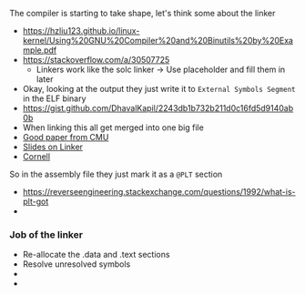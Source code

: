 The compiler is starting to take shape, let's think some about the linker
- https://hzliu123.github.io/linux-kernel/Using%20GNU%20Compiler%20and%20Binutils%20by%20Example.pdf
- https://stackoverflow.com/a/30507725
  - Linkers work like the solc linker -> Use placeholder and fill them in later
- Okay, looking at the output they just write it to `External Symbols Segment` in the ELF binary
- https://gist.github.com/DhavalKapil/2243db1b732b211d0c16fd5d9140ab0b
- When linking this all get merged into one big file
- [Good paper from CMU](http://csapp.cs.cmu.edu/2e/ch7-preview.pdf)
- [Slides on Linker](https://accu.org/conf-docs/PDFs_2017/Peter_Smith_Slides.pdf)
- [Cornell](http://www.cs.cornell.edu/courses/cs3410/2013sp/lecture/14-linkers-w-g.pdf)


So in the assembly file they just mark it as a `@PLT` section
- https://reverseengineering.stackexchange.com/questions/1992/what-is-plt-got
- 

### Job of the linker
- Re-allocate the .data and .text sections
- Resolve unresolved symbols
- 
- 
